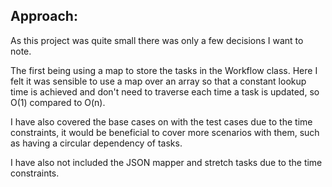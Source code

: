 ## Approach:
As this project was quite small there was only a few decisions I want to note.

The first being using a map to store the tasks in the Workflow class. Here I felt it was sensible to use a map over an
array so that a constant lookup time is achieved and don't need to traverse each time a task is updated, so O(1) 
compared to O(n).

I have also covered the base cases on with the test cases due to the time constraints, it would be beneficial to cover 
more scenarios with them, such as having a circular dependency of tasks.

I have also not included the JSON mapper and stretch tasks due to the time constraints.